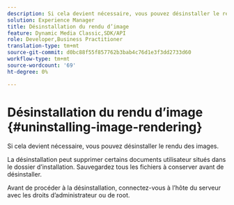 ```yaml
---
description: Si cela devient nécessaire, vous pouvez désinstaller le rendu des images.
solution: Experience Manager
title: Désinstallation du rendu d’image
feature: Dynamic Media Classic,SDK/API
role: Developer,Business Practitioner
translation-type: tm+mt
source-git-commit: d0bc88f55f857762b3bab4c76d1e3f3dd2733d60
workflow-type: tm+mt
source-wordcount: '69'
ht-degree: 0%

---
```



# Désinstallation du rendu d’image {#uninstalling-image-rendering}

Si cela devient nécessaire, vous pouvez désinstaller le rendu des images.

La désinstallation peut supprimer certains documents utilisateur situés dans le dossier d’installation. Sauvegardez tous les fichiers à conserver avant de désinstaller.

Avant de procéder à la désinstallation, connectez-vous à l’hôte du serveur avec les droits d’administrateur ou de root.
